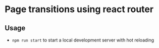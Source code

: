 # Page transitions using react router

## Usage

* `npm run start` to start a local development server with hot reloading
